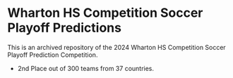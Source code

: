 # Wharton HS Competition Soccer Playoff Predictions

This is an archived repository of the 2024 Wharton HS Competition Soccer Playoff Prediction Competition. 

- 2nd Place out of 300 teams from 37 countries.
